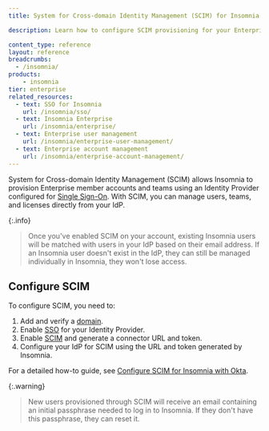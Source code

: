```yaml
---
title: System for Cross-domain Identity Management (SCIM) for Insomnia

description: Learn how to configure SCIM provisioning for your Enterprise account.

content_type: reference
layout: reference
breadcrumbs: 
  - /insomnia/
products:
    - insomnia
tier: enterprise
related_resources:
  - text: SSO for Insomnia
    url: /insomnia/sso/
  - text: Insomnia Enterprise
    url: /insomnia/enterprise/
  - text: Enterprise user management
    url: /insomnia/enterprise-user-management/
  - text: Enterprise account management
    url: /insomnia/enterprise-account-management/
---
```


System for Cross-domain Identity Management (SCIM) allows Insomnia to provision Enterprise member accounts and teams using an Identity Provider configured for [Single Sign-On](/insomnia/sso/). 
With SCIM, you can manage users, teams, and licenses directly from your IdP. 

{:.info}
> Once you've enabled SCIM on your account, existing Insomnia users will be matched with users in your IdP based on their email address. If an Insomnia user doesn't exist in the IdP, they can still be managed individually in Insomnia, they won't lose access.

## Configure SCIM

To configure SCIM, you need to:
1. Add and verify a [domain](https://app.insomnia.rest/app/enterprise/domains/list).
1. Enable [SSO](https://app.insomnia.rest/app/enterprise/sso/list) for your Identity Provider.
1. Enable [SCIM](https://app.insomnia.rest/app/enterprise/scim) and generate a connector URL and token.
1. Configure your IdP for SCIM using the URL and token generated by Insomnia.

For a detailed how-to guide, see [Configure SCIM for Insomnia with Okta](/how-to/configure-scim-for-insomnia-with-okta/).

{:.warning}
> New users provisioned through SCIM will receive an email containing an initial passphrase needed to log in to Insomnia. If they don't have this passphrase, they can reset it.
